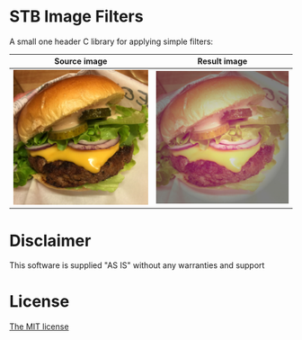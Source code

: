 # STB Image Filters

A small one header C library for applying simple filters:

| Source image | Result image |
| --- | --- |
| ![Source image](https://raw.githubusercontent.com/ImageProcessing-ElectronicPublications/stb-image-filters-demo/main/images/burger.jpg) | ![Result image](https://raw.githubusercontent.com/ImageProcessing-ElectronicPublications/stb-image-filters-demo/main/images/burger_out.jpg) |

# Disclaimer

This software is supplied "AS IS" without any warranties and support

# License

[The MIT license](http://choosealicense.com/licenses/mit/)
